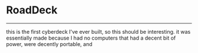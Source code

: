 # RoadDeck
---
this is the first cyberdeck I've ever built, so this should be interesting. it was essentially made because I had no computers that had a decent bit of power, were decently portable, and 
